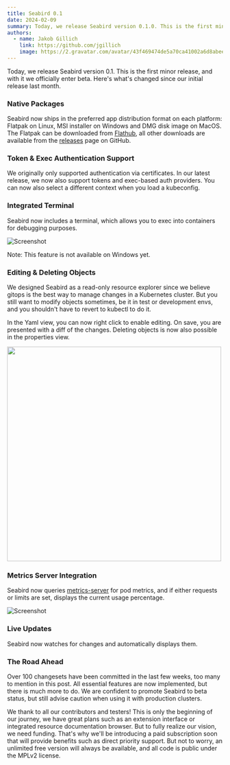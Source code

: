```yaml
---
title: Seabird 0.1
date: 2024-02-09
summary: Today, we release Seabird version 0.1.0. This is the first minor release, and we would like to update on what's changed since the very first version released last month.
authors:
  - name: Jakob Gillich
    link: https://github.com/jgillich
    image: https://2.gravatar.com/avatar/43f469474de5a70ca41002a6d8abee0cb24fd75e7c9e236bdeb918f78ded6429?size=256
---
```


Today, we release Seabird version 0.1. This is the first minor release, and with it we officially enter beta. Here's what's changed since our initial release last month.

### Native Packages

Seabird now ships in the preferred app distribution format on each platform: Flatpak on Linux, MSI installer on Windows and DMG disk image on MacOS. The Flatpak can be downloaded from [Flathub](https://flathub.org/apps/dev.skynomads.Seabird), all other downloads are available from the [releases](https://github.com/getseabird/seabird/releases) page on GitHub.

### Token & Exec Authentication Support

We originally only supported authentication via certificates. In our latest release, we now also support tokens and exec-based auth providers. You can now also select a different context when you load a kubeconfig.

### Integrated Terminal

Seabird now includes a terminal, which allows you to exec into containers for debugging purposes.

![Screenshot](/images/seabird-terminal.png)

Note: This feature is not available on Windows yet.

### Editing & Deleting Objects

We designed Seabird as a read-only resource explorer since we believe gitops is the best way to manage changes in a Kubernetes cluster. But you still want to modify objects sometimes, be it in test or development envs, and you shouldn't have to revert to kubectl to do it.

In the Yaml view, you can now right click to enable editing. On save, you are presented with a diff of the changes. Deleting objects is now also possible in the properties view.

<img src="/images/seabird-diff.png" width="500px">

### Metrics Server Integration

Seabird now queries [metrics-server](github.com/kubernetes-sigs/metrics-server) for pod metrics, and if either requests or limits are set, displays the current usage percentage.

![Screenshot](/images/seabird-metrics.png)

### Live Updates

Seabird now watches for changes and automatically displays them.

### The Road Ahead

Over 100 changesets have been committed in the last few weeks, too many to mention in this post. All essential features are now implemented, but there is much more to do. We are confident to promote Seabird to beta status, but still advise caution when using it with production clusters.

We thank to all our contributors and testers! This is only the beginning of our journey, we have great plans such as an extension interface or integrated resource documentation browser. But to fully realize our vision, we need funding. That's why we'll be introducing a paid subscription soon that will provide benefits such as direct priority support. But not to worry, an unlimited free version will always be available, and all code is public under the MPLv2 license.
